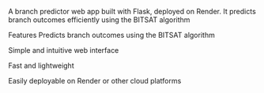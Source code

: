 A branch predictor web app built with Flask, deployed on Render. It predicts branch outcomes efficiently using the BITSAT algorithm

Features
Predicts branch outcomes using the BITSAT algorithm

Simple and intuitive web interface

Fast and lightweight

Easily deployable on Render or other cloud platforms
